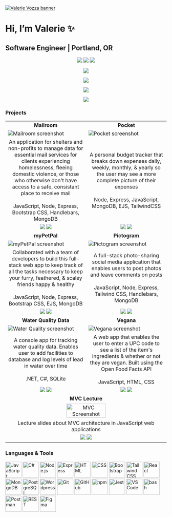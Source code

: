 [![Valerie Vozza banner](https://user-images.githubusercontent.com/101529105/189467733-f9936afd-971c-43ed-9a8f-6e8cbe0cf89e.png)](https://valerievozza.dev)


# Hi, I’m Valerie ✨
## Software Engineer | Portland, OR

<p align="center">
  <a href="https://valerievozza.dev" alt="Portfolio"><img src="https://img.shields.io/badge/portfolio-valerievozza.dev-13B499"></a>
  <a href="https://www.linkedin.com/in/valerievozza" alt="LinkedIn"><img src="https://img.shields.io/badge/linkedin-%2Fvalerievozza-13B499"></a>
  <a href="https://www.twitter.com/valerievozza_" alt="Twitter"><img src ="https://img.shields.io/badge/twitter-%2Fvalerievozza__-13B499"></a>
</p>
<p align="center">
  <a href="https://www.codewars.com/users/valerievozza" alt="Codewars"><img src="https://www.codewars.com/users/valerievozza/badges/small"></a>
</p>

<p align="center">
  <a href="https://leetcode.com/valerievozza/" alt="Leetcode"><img src="https://img.shields.io/badge/dynamic/json?style=flat&labelColor=black&color=%23ffa116&label=Solved&query=solvedOverTotal&url=https%3A%2F%2Fleetcode-badge.vercel.app%2Fapi%2Fusers%2Fvalerievozza&logo=leetcode&logoColor=yellow"></a>
</p>

<p align="center">
  <img src="https://github-readme-streak-stats.herokuapp.com/?user=valerievozza&theme=dark"/>
</p>

<p align="center">
  <a href="https://github.com/anuraghazra/github-readme-stats/">
    <img src="https://github-readme-stats.vercel.app/api/top-langs/?username=valerievozza&layout=compact&theme=dark">
  </a>
</p>


### Projects

<!-- TABLE TABLE -->
<table>
  
<!--  ROW 1  -->
  <tr>
    <td width="50%" align="center">
      <b>Mailroom</b>
    </td>
    <td width="50%" align="center">
      <b>Pocket</b>
    </td>
  </tr>
  <tr>
    <td>
      <img src="https://user-images.githubusercontent.com/101529105/191888110-02847a0b-350d-405c-bad2-579aa0d25bdd.png" alt="Mailroom screenshot">
    </td>
    <td>
      <img src="https://user-images.githubusercontent.com/101529105/193366642-cbafa577-aa45-4111-ad22-2ef74074151f.png" alt="Pocket screenshot">
    </td>
  </tr>
  <tr>
    <td align="center">
      An application for shelters and non-profits to manage data for essential mail services for clients experiencing homelessness, fleeing domestic violence, or those who otherwise don't have access to a safe, consistant place to receive mail<br><br>JavaScript, Node, Express, Bootstrap CSS, Handlebars, MongoDB
    </td>
    <td align="center">
      A personal budget tracker that breaks down expenses daily, weekly, monthly, & yearly so the user may see a more complete picture of their expenses<br><br>Node, Express, JavaScript, MongoDB, EJS, TailwindCSS
    </td>
  <tr>
    <td align="center">
      <a href="https://github.com/valerievozza/mailroom"><img src="https://img.shields.io/badge/✨ -repo-13B499"></a> <a href="https://mailroom.cyclic.app"><img src="https://img.shields.io/badge/🌐 -website-13B499"></a>
    </td>
    <td align="center">
      <a href="https://github.com/valerievozza/pocket"><img src="https://img.shields.io/badge/✨ -repo-13B499"></a> <a href="https://pocket.cyclic.app"><img src="https://img.shields.io/badge/🌐 -website-13B499"></a>
    </td>
  </tr>
  
<!--  ROW 2  -->
  <tr>
    <td width="50%" align="center">
      <b>myPetPal</b>
    </td>
    <td width="50%" align="center">
      <b>Pictogram</b>
    </td>
  </tr>
  <tr>
    <td>
      <img src="https://user-images.githubusercontent.com/101529105/209583958-3d49da14-8704-4561-89bf-989d295d7b70.png" alt="myPetPal screenshot">
    </td>
    <td>
      <img src="https://user-images.githubusercontent.com/101529105/191889904-161375f7-07aa-42cc-bbfc-0bb01ee2af20.png" alt="Pictogram screenshot">
    </td>
  </tr>
  <tr>
    <td align="center">
      Collaborated with a team of developers to build this full-stack web app to keep track of all the tasks necessary to keep your furry, feathered, & scaley friends happy & healthy<br><br>JavaScript, Node, Express, Bootstrap CSS, EJS, MongoDB
    </td>
    <td align="center">
      A full-stack photo-sharing social media application that enables users to post photos and leave comments on posts<br><br>JavaScript, Node, Express, Tailwind CSS, Handlebars, MongoDB
    </td>
  <tr>
    <td align="center">
      <a href="https://github.com/valerievozza/myPetPal"><img src="https://img.shields.io/badge/✨ -repo-13B499"></a> <a href="https://mypetpal.onrender.com/"><img src="https://img.shields.io/badge/🌐 -website-13B499"></a>
    </td>
    <td align="center">
      <a href="https://github.com/valerievozza/pictogram"><img src="https://img.shields.io/badge/✨ -repo-13B499"></a> <a href="https://pictogram.cyclic.app"><img src="https://img.shields.io/badge/🌐 -website-13B499"></a>
    </td>
  </tr>

<!--  ROW 3  -->
  <tr>
    <td width="50%" align="center">
      <b>Water Quality Data</b>
    </td>
    <td width="50%" align="center">
      <b>Vegana</b>
    </td>
  </tr>
  <tr>
    <td>
      <img src="https://user-images.githubusercontent.com/101529105/209583363-7e97e97b-ddbb-468f-b199-59825a8e3a8b.png" alt="Water Quality screenshot">
    </td>
    <td>
      <img src="https://user-images.githubusercontent.com/101529105/189467039-fece082c-4e5d-4508-9bd2-c7d53efe9583.png" alt="Vegana screenshot">
    </td>
  </tr>
  <tr>
    <td align="center">
      A console app for tracking water quality data. Enables user to add facilities to database and log levels of lead in water over time<br><br>.NET, C#, SQLite
    </td>
    <td align="center">
      A web app that enables the user to enter a UPC code to see a list of the item's ingredients & whether or not they are vegan. Built using the Open Food Facts API<br><br>JavaScript, HTML, CSS
    </td>
  <tr>
    <td align="center">
      <a href="https://github.com/valerievozza/water-quality"><img src="https://img.shields.io/badge/✨ -repo-13B499"></a> <a href="https://github.com/valerievozza/water-quality/archive/refs/heads/main.zip"><img src="https://img.shields.io/badge/🖥️ -download-13B499"></a>
    </td>
    <td align="center">
      <a href="https://github.com/valerievozza/vegana"><img src="https://img.shields.io/badge/✨ -repo-13B499"></a> <a href="https://vegana.netlify.app"><img src="https://img.shields.io/badge/🌐 -website-13B499"></a>
    </td>
  </tr>
  
<!--  ROW 4  -->
  <tr>
    <td colspan="2" width="100%" align="center">
      <b>MVC Lecture</b>
    </td>
  </tr>
  <tr>
    <td colspan="2" width="100%" align="center">
      <img src="https://user-images.githubusercontent.com/101529105/200444182-423c29e9-3617-46d9-be68-204e894e532b.png" alt="MVC Screenshot" width="50%">
    </td>
  </tr>
  <tr>
    <td colspan="2" width="100%" align="center">
      Lecture slides about MVC architecture in JavaScript web applications
    </td>
  <tr>
    <td colspan="2" width="100%" align="center">
      <a href="https://github.com/valerievozza/mvc-architecture"><img src="https://img.shields.io/badge/✨ -repo-13B499"></a> <a href="https://drive.google.com/file/d/18LKtNDYxT-YM5_VflXB7B7B2cJxzCIQW/view?usp=sharing"><img src="https://img.shields.io/badge/🌐 -website-13B499"></a>
    </td>
  </tr>
</table>

### Languages & Tools

<!-- JAVASCRIPT -->
<img src="https://user-images.githubusercontent.com/25181517/117447155-6a868a00-af3d-11eb-9cfe-245df15c9f3f.png" alt="JavaScript" width="50px"><!-- C# -->
<img src="https://user-images.githubusercontent.com/25181517/121405384-444d7300-c95d-11eb-959f-913020d3bf90.png" alt="C#" width="50px"><!-- NODE -->
<img src="https://user-images.githubusercontent.com/25181517/183568594-85e280a7-0d7e-4d1a-9028-c8c2209e073c.png" alt="Node.js" width="50px"><!-- EXPRESS -->
<img src="https://user-images.githubusercontent.com/25181517/183859966-a3462d8d-1bc7-4880-b353-e2cbed900ed6.png" alt="Express" width="50px"><!-- HTML -->
<img src="https://user-images.githubusercontent.com/25181517/192158954-f88b5814-d510-4564-b285-dff7d6400dad.png" alt="HTML" width="50px"><!-- CSS -->
<img src="https://user-images.githubusercontent.com/25181517/183898674-75a4a1b1-f960-4ea9-abcb-637170a00a75.png" alt="CSS" width="50px"><!-- BOOTSTRAP -->
<img src="https://user-images.githubusercontent.com/25181517/183898054-b3d693d4-dafb-4808-a509-bab54cf5de34.png" alt="Bootstrap" width="50px"><!-- TAILWIND -->
<img src="https://user-images.githubusercontent.com/25181517/202896760-337261ed-ee92-4979-84c4-d4b829c7355d.png" alt="Tailwind CSS" width="50px"><!-- REACT -->
<img src="https://user-images.githubusercontent.com/25181517/183897015-94a058a6-b86e-4e42-a37f-bf92061753e5.png" alt="React" width="50px"><!-- MONGODB -->
<img src="https://user-images.githubusercontent.com/25181517/182884177-d48a8579-2cd0-447a-b9a6-ffc7cb02560e.png" alt="MongoDB" width="50px"><!-- POSTGRESQL -->
<img src="https://user-images.githubusercontent.com/25181517/117208740-bfb78400-adf5-11eb-97bb-09072b6bedfc.png" alt="PostgreSQL" width="50px"><!-- WORDPRESS -->
<img src="https://user-images.githubusercontent.com/25181517/192158957-b1256181-356c-46a3-beb9-487af08a6266.png" alt="Wordpress" width="50px"><!-- GIT -->
<img src="https://user-images.githubusercontent.com/25181517/192108372-f71d70ac-7ae6-4c0d-8395-51d8870c2ef0.png" alt="Git" width="50px"><!-- GITHUB -->
<img src="https://user-images.githubusercontent.com/25181517/192108374-8da61ba1-99ec-41d7-80b8-fb2f7c0a4948.png" alt="GitHub" width="50px"><!-- NPM -->
<img src="https://user-images.githubusercontent.com/25181517/121401671-49102800-c959-11eb-9f6f-74d49a5e1774.png" alt="npm" width="50px"><!-- JEST -->
<img src="https://user-images.githubusercontent.com/25181517/187955005-f4ca6f1a-e727-497b-b81b-93fb9726268e.png" alt="Jest" width="50px"><!-- VSCODE -->
<img src="https://user-images.githubusercontent.com/25181517/192108891-d86b6220-e232-423a-bf5f-90903e6887c3.png" alt="VS Code" width="50px"><!-- BASH -->
<img src="https://user-images.githubusercontent.com/25181517/192158606-7c2ef6bd-6e04-47cf-b5bc-da2797cb5bda.png" alt="bash" width="50px"><!-- POSTMAN -->
<img src="https://user-images.githubusercontent.com/25181517/192109061-e138ca71-337c-4019-8d42-4792fdaa7128.png" alt="Postman" width="50px"><!-- RESTAPI -->
<img src="https://user-images.githubusercontent.com/25181517/192107858-fe19f043-c502-4009-8c47-476fc89718ad.png" alt="REST" width="50px"><!-- FIGMA -->
<img src="https://user-images.githubusercontent.com/25181517/189715289-df3ee512-6eca-463f-a0f4-c10d94a06b2f.png" alt="Figma" width="50px">
